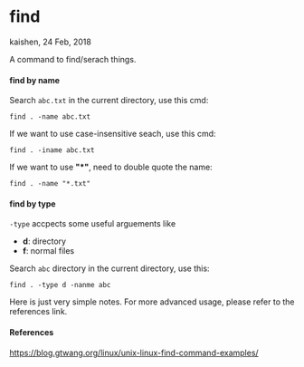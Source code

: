 # find

kaishen, 24 Feb, 2018

A command to find/serach things.

#### find by name

Search `abc.txt` in the current directory, use this cmd:

```shell
find . -name abc.txt
```

If we want to use case-insensitive seach, use this cmd:

```shell
find . -iname abc.txt
```

If we want to use **"*"**, need to double quote the name:

```shell
find . -name "*.txt"
```



#### find by type

`-type` accpects some useful arguements like

* **d**: directory
* **f**: normal files

Search `abc` directory in the current directory, use this:

```shell
find . -type d -nanme abc
```



Here is just very simple notes. For more advanced usage, please refer to the references link.

#### References

https://blog.gtwang.org/linux/unix-linux-find-command-examples/